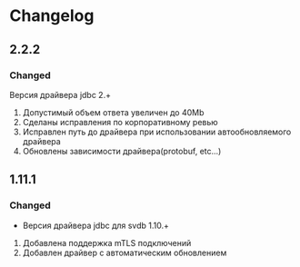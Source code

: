# Changelog

## 2.2.2

### Changed

Версия драйвера jdbc 2.+

1. Допустимый объем ответа увеличен до 40Mb
2. Сделаны исправления по корпоративному ревью
3. Исправлен путь до драйвера при использовании автообновляемого драйвера
4. Обновлены зависимости драйвера(protobuf, etc...)

## 1.11.1

### Changed

- Версия драйвера jdbc для svdb 1.10.+

1. Добавлена поддержка mTLS подключений
2. Добавлен драйвер с автоматическим обновлением
